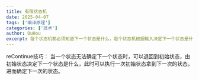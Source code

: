 ```yaml
---
title: 有限状态机
date: 2025-04-07
tags: ['编译原理']
categories: ['技术']
author: QuHou
excerpt: 每个状态机都必须知道下一个状态是什么，每个状态机根据输入决定下一个状态是什么
---
```



reContinue技巧：
当一个状态无法确定下一个状态时，可以退回到初始状态，由初始状态决定下一个状态是什么，此时可以执行一次初始状态拿到下一次的状态，进而确定下一次的状态。